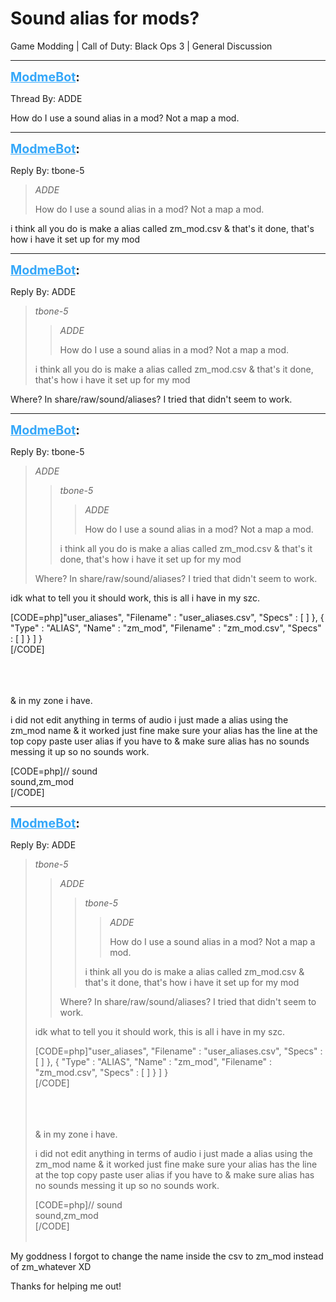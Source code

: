# Sound alias for mods?
Game Modding | Call of Duty: Black Ops 3 | General Discussion

---
<strong style="font-size: 1.4em;"><span style="text-decoration: underline;text-decoration-color: #34a7f9;"><span style="color:#34a7f9;">ModmeBot</span></span>:</strong>

<p>Thread By: ADDE<br /><p style="text-align:left;">How do I use a sound alias in a mod? Not a map a mod.</p></p>

---
<strong style="font-size: 1.4em;"><span style="text-decoration: underline;text-decoration-color: #34a7f9;"><span style="color:#34a7f9;">ModmeBot</span></span>:</strong>

<p>Reply By: tbone-5<br /><blockquote><em>ADDE</em><p style="text-align:left;">How do I use a sound alias in a mod? Not a map a mod.</p></blockquote><p style="text-align:left;">i think all you do is make a alias called zm_mod.csv &amp; that&#39;s it done, that&#39;s how i have it set up for my mod</p></p>

---
<strong style="font-size: 1.4em;"><span style="text-decoration: underline;text-decoration-color: #34a7f9;"><span style="color:#34a7f9;">ModmeBot</span></span>:</strong>

<p>Reply By: ADDE<br /><blockquote><em>tbone-5</em><blockquote><em>ADDE</em><p style="text-align:left;">How do I use a sound alias in a mod? Not a map a mod.</p></blockquote><p style="text-align:left;">i think all you do is make a alias called zm_mod.csv &amp; that&#39;s it done, that&#39;s how i have it set up for my mod</p></blockquote><p style="text-align:left;">Where? In share/raw/sound/aliases? I tried that didn&#39;t seem to work.</p><p style="text-align:left;"></p></p>

---
<strong style="font-size: 1.4em;"><span style="text-decoration: underline;text-decoration-color: #34a7f9;"><span style="color:#34a7f9;">ModmeBot</span></span>:</strong>

<p>Reply By: tbone-5<br /><blockquote><em>ADDE</em><blockquote><em>tbone-5</em><blockquote><em>ADDE</em><p style="text-align:left;">How do I use a sound alias in a mod? Not a map a mod.</p></blockquote><p style="text-align:left;">i think all you do is make a alias called zm_mod.csv &amp; that&#39;s it done, that&#39;s how i have it set up for my mod</p></blockquote><p style="text-align:left;">Where? In share/raw/sound/aliases? I tried that didn&#39;t seem to work.</p><p style="text-align:left;"></p></blockquote><p style="text-align:left;">idk what to tell you it should work, this is all i have in my szc.</p>[CODE=php]&quot;user_aliases&quot;, &quot;Filename&quot; : &quot;user_aliases.csv&quot;, &quot;Specs&quot; : [ ] }, { &quot;Type&quot; : &quot;ALIAS&quot;, &quot;Name&quot; : &quot;zm_mod&quot;, &quot;Filename&quot; : &quot;zm_mod.csv&quot;, &quot;Specs&quot; : [ ] } ] }<br />[/CODE]<br /><br /><br /><br /><p style="text-align:left;">&amp; in my zone i have.</p><p style="text-align:left;">i did not edit anything in terms of audio i just made a alias using the zm_mod name &amp; it worked just fine make sure your alias has the line at the top copy paste user alias if you have to &amp; make sure alias has no sounds messing it up so no sounds work.</p>[CODE=php]// sound<br />sound,zm_mod<br />[/CODE]</p>

---
<strong style="font-size: 1.4em;"><span style="text-decoration: underline;text-decoration-color: #34a7f9;"><span style="color:#34a7f9;">ModmeBot</span></span>:</strong>

<p>Reply By: ADDE<br /><blockquote><em>tbone-5</em><blockquote><em>ADDE</em><blockquote><em>tbone-5</em><blockquote><em>ADDE</em><p style="text-align:left;">How do I use a sound alias in a mod? Not a map a mod.</p></blockquote><p style="text-align:left;">i think all you do is make a alias called zm_mod.csv &amp; that&#39;s it done, that&#39;s how i have it set up for my mod</p></blockquote><p style="text-align:left;">Where? In share/raw/sound/aliases? I tried that didn&#39;t seem to work.</p><p style="text-align:left;"></p></blockquote><p style="text-align:left;">idk what to tell you it should work, this is all i have in my szc.</p>[CODE=php]&quot;user_aliases&quot;, &quot;Filename&quot; : &quot;user_aliases.csv&quot;, &quot;Specs&quot; : [ ] }, { &quot;Type&quot; : &quot;ALIAS&quot;, &quot;Name&quot; : &quot;zm_mod&quot;, &quot;Filename&quot; : &quot;zm_mod.csv&quot;, &quot;Specs&quot; : [ ] } ] }<br />[/CODE]<br /><br /><br /><br /><p style="text-align:left;">&amp; in my zone i have.</p><p style="text-align:left;">i did not edit anything in terms of audio i just made a alias using the zm_mod name &amp; it worked just fine make sure your alias has the line at the top copy paste user alias if you have to &amp; make sure alias has no sounds messing it up so no sounds work.</p>[CODE=php]// sound<br />sound,zm_mod<br />[/CODE]<br /><br /></blockquote><p style="text-align:left;">My goddness I forgot to change the name inside the csv to zm_mod instead of zm_whatever XD</p><p style="text-align:left;">Thanks for helping me out!</p></p>
